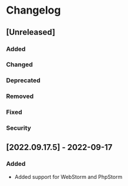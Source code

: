 # Changelog

## [Unreleased]
### Added

### Changed

### Deprecated

### Removed

### Fixed

### Security

## [2022.09.17.5] - 2022-09-17
### Added
- Added support for WebStorm and PhpStorm

